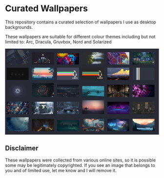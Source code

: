 # Curated Wallpapers

This repository contains a curated selection of wallpapers I use as desktop backgrounds.

These wallpapers are suitable for different colour themes including but not limited to: Arc, Dracula, Gruvbox, Nord and Solarized

![wallpapers_image](https://github.com/RastalDev/curated_wallpapers/blob/master/image.png)

## Disclaimer

These wallpapers were collected from various online sites, so it is possible some may be legitimately copyrighted. If you see an image that belongs to you and of limited use, let me know and I will remove it.
